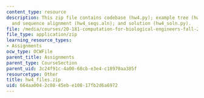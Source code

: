 ```yaml
---
content_type: resource
description: This zip file contains codebase (hw4.py); example tree (hw4_tree.txt)
  and sequence alignment (hw4_seqs.aln); and solution (hw4_soln.py).
file: /media/courses/20-181-computation-for-biological-engineers-fall-2006/664aa0042c0845ebe10817fb2d6a6972_hw4_files.zip
file_type: application/zip
learning_resource_types:
- Assignments
ocw_type: OCWFile
parent_title: Assignments
parent_type: CourseSection
parent_uid: 3c24f91c-4a00-68cb-e3e4-c18970aa385f
resourcetype: Other
title: hw4_files.zip
uid: 664aa004-2c08-45eb-e108-17fb2d6a6972
---
```

